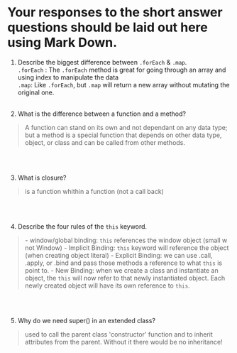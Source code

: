 # Your responses to the short answer questions should be laid out here using Mark Down.
1. Describe the biggest difference between `.forEach` & `.map`.<br>
`.forEach` : The  `.forEach`  method is great for going through an array and using index to manipulate the data <br> `.map`: Like `.forEach`, but `.map` will return a new array without mutating the original one.<br><br>


2. What is the difference between a function and a method?<br>
<blockquote>
	A function can stand on its own and not dependant on any data type; but a method is a special function that depends on other data type, object, or class and can be called from other methods.
</blockquote><br><br>


3. What is closure?<br>
<blockquote>	
is a function whithin a function (not a call back)
</blockquote><br><br>


4. Describe the four rules of the <code>this</code> keyword.<br>
<blockquote>
	- window/global binding: <code>this</code> references the window object (small w not Window)
	- Implicit Binding: <code>this</code> keyword will reference the object (when creating object literal)
	- Explicit Binding: we can use .call, .apply, or .bind and pass those methods a reference to what <code>this</code> is point to.
	- New Binding: when we create a class and instantiate an object, the <code>this</code> will now refer to that newly instantiated object. Each newly created object will have its own reference to <code>this</code>.
</blockquote><br><br>


5. Why do we need super() in an extended class?<br>
<blockquote>	used to call the parent class 'constructor'  function and to inherit attributes from the parent.  Without it there would be no inheritance! 
</blockquote><br>
